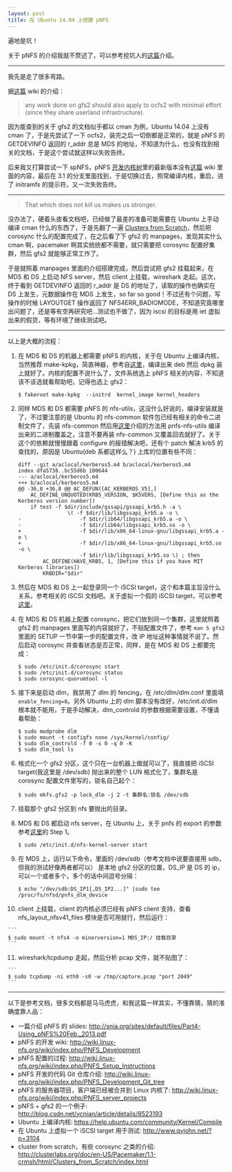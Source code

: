 ```yaml
---
layout: post
title: 在 Ubuntu 14.04 上搭建 pNFS
---
```


遍地是坑！

关于 pNFS 的介绍我就不赘述了，可以参考挖坑人的[这篇](http://mathslinux.org/?p=498)介绍。

- - -
我先是走了很多弯路。

据[这篇](http://wiki.linux-nfs.org/wiki/index.php/PNFS_server_projects) wiki 的介绍：

> any work done on gfs2 should also apply to ocfs2 with minimal effort (since they share userland infrastructure).

因为能查到的关于 gfs2 的文档似乎都以 cman 为例，Ubuntu 14.04 上没有 cman 了，于是先尝试了一下 ocfs2，装完之后一切倒都是正常的，就是 pNFS 的 GETDEVINFO 返回的 r_addr 总是 MDS 的地址，不知道为什么，也没有找到相关的文档，于是这个尝试就这样以失败告终。

后来我又打算尝试一下 spNFS，pNFS [开发内核树](http://wiki.linux-nfs.org/wiki/index.php/PNFS_Development_Git_tree)里的最新版本没有[这篇](http://wiki.linux-nfs.org/wiki/index.php/Configuring_pNFS/spnfsd) wiki 里面的内容，最后在 3.1 的分支里面找到，于是切换过去，照常编译内核，重启，进了 initramfs 的提示符，又一次失败告终。

- - -
> That which does not kill us makes us stronger.

没办法了，硬着头皮看文档吧，已经做了最差的准备可能需要在 Ubuntu 上手动编译 cman 什么的东西了，于是先翻了一遍 [Clusters from Scratch](http://clusterlabs.org/doc/en-US/Pacemaker/1.1-crmsh/html/Clusters_from_Scratch/index.html)，然后把 corosync 什么的配置完成了，在之后看了下 gfs2 的 manpages，发现其实什么 cman 啊，pacemaker 啊其实统统都不需要，就只需要把 corosync 配置好集群，然后 gfs2 就能够正常工作了。

于是就照着 manpages 里面的介绍搭建完成，然后尝试把 gfs2 挂载起来，在 MDS 和 DS 上启动 NFS server，然后 client 上挂载，wireshark 走起。这次，终于看到 GETDEVINFO 返回的 r_addr 是 DS 的地址了，读取的操作也确实在 DS 上发生，元数据操作在 MDS 上发生，so far so good！不过还有个问题，写操作的时候 LAYOUTGET 操作返回了 NFS4ERR_BADIOMODE，不知道究竟哪里出问题了，还是等有空再研究吧...测试也不做了，因为 iscsi 的目标是用 iet 虚拟出来的假货，等有环境了继续测试吧。

- - -
以上是大概的流程：

1.  在 MDS 和 DS 的机器上都需要 pNFS 的内核，关于在 Ubuntu 上编译内核，当然推荐 make-kpkg，简直神器，参考自[这里](https://help.ubuntu.com/community/Kernel/Compile)，编译出来 deb 然后 dpkg 装上就好了。内核的配置不说什么了，文件系统选上 pNFS 相关的内容，不知道该不该选就看帮助吧，记得也选上 gfs2：

    ```
    $ fakeroot make-kpkg  --initrd  kernel_image kernel_headers
    ```

2.  同样 MDS 和 DS 都需要 pNFS 的 nfs-utils，这没什么好说的，编译安装就是了，不过要注意的是 Ubuntu 的 nfs-common 软件包已经有相关的命令二进制文件了，先装 nfs-common 然后用[这里](http://wiki.linux-nfs.org/wiki/index.php/PNFS_Setup_Instructions)介绍的方法用 pnfs-nfs-utils 编译出来的二进制覆盖之，注意不要再装 nfs-common 又覆盖回去就好了。关于这个的依赖就慢慢跟着 configure 的报错解决吧，还有个 patch 解决 krb5 的查找的，原因是 Ubuntu(deb 系都这样么？) 上库的位置有些不同：

    ```
    diff --git a/aclocal/kerberos5.m4 b/aclocal/kerberos5.m4
    index dfa5738..bc55d6b 100644
    --- a/aclocal/kerberos5.m4
    +++ b/aclocal/kerberos5.m4
    @@ -36,8 +36,8 @@ AC_DEFUN([AC_KERBEROS_V5],[
        AC_DEFINE_UNQUOTED(KRB5_VERSION, $K5VERS, [Define this as the Kerberos version number])
        if test -f $dir/include/gssapi/gssapi_krb5.h -a \
                    \( -f $dir/lib/libgssapi_krb5.a -o \
    -                   -f $dir/lib64/libgssapi_krb5.a -o \
    -                   -f $dir/lib64/libgssapi_krb5.so -o \
    +                   -f $dir/lib/x86_64-linux-gnu/libgssapi_krb5.a -o \
    +                   -f $dir/lib/x86_64-linux-gnu/libgssapi_krb5.so -o \
                        -f $dir/lib/libgssapi_krb5.so \) ; then
            AC_DEFINE(HAVE_KRB5, 1, [Define this if you have MIT Kerberos libraries])
            KRBDIR="$dir"
    ```

3.  然后在 MDS 和 DS 上一起登录同一个 iSCSI target，这个和本篇主旨没什么关系，参考相关的 iSCSI 文档吧。关于虚拟一个假的 iSCSI target，可以参考[这里](http://www.qyjohn.net/?p=3104)。
4.  在 MDS 和 DS 机器上配置 corosync，把它们放到同一个集群，这里就照着 gfs2 的 manpages 里面写的内容就好了，不贴配置文件了，参考 `man 5 gfs2` 里面的 SETUP 一节中第一步的配置文件，改 IP 地址这种事情就不说了。然后启动 corosync 并查看状态是否正常，同样，是在 MDS 和 DS 上都要完成：

    ```
    $ sudo /etc/init.d/corosync start
    $ sudo /etc/init.d/corosync status
    $ sudo corosync-quorumtool -l
    ```

5.  接下来是启动 dlm，我禁用了 dlm 的 fencing，在 /etc/dlm/dlm.conf 里面填 `enable_fencing=0`。另外 Ubuntu 上的 dlm 脚本没有改好，/etc/init.d/dlm 根本就不能用，于是手动解决，dlm_controld 的参数根据需要设置，不懂请看帮助：

    ```
    $ sudo modprobe dlm
    $ sudo mount -t configfs none /sys/kernel/config/
    $ sudo dlm_controld -f 0 -s 0 -q 0 -K
    $ sudo dlm_tool ls
    ```

6.  格式化一个 gfs2 分区，这个只在一台机器上做就可以了，我直接把 iSCSI target(我这里是 /dev/sdb) 抛出来的整个 LUN 格式化了，集群名是 corosync 配置文件里写的，锁名自己起个：

    ```
    $ sudo mkfs.gfs2 -p lock_dlm -j 2 -t 集群名:锁名 /dev/sdb
    ```

7.  挂载那个 gfs2 分区到 nfs 要抛出的目录。
8.  MDS 和 DS 都启动 nfs server，在 Ubuntu 上，关于 pnfs 的 export 的参数参考[这里](http://wiki.linux-nfs.org/wiki/index.php/PNFS_Setup_Instructions)的 Step 1。

    ```
    $ sudo /etc/init.d/nfs-kernel-server start
    ```

9.  在 MDS 上，运行以下命令，里面的 /dev/sdb（参考文档中说要直接用 sdb，但我的测试好像两者都可以） 是本地 gfs2 分区的位置，DS_IP 是 DS 的 ip，可以一个或者多个，多个的话中间逗号分隔：

    ```
    $ echo "/dev/sdb:DS_IP1[,DS_IP2...]" |sudo tee /proc/fs/nfsd/pnfs_dlm_device
    ```

10.  client 上挂载，client 的内核必须已经有 pNFS client 支持，查看 nfs_layout_nfsv41_files 模块是否可用就行，然后运行：

    ```
    $ sudo mount -t nfs4 -o minorversion=1 MDS_IP:/ 挂载目录
    ```

11.  wireshark/tcpdump 走起，然后分析 pcap 文件，就不贴图了：

    ```
    $ sudo tcpdump -ni eth0 -s0 -w /tmp/capture.pcap "port 2049"
    ```

- - -
以下是参考文档，很多文档都是马马虎虎，和我这篇一样其实，不懂靠猜，猜的准确度靠人品：

* 一篇介绍 pNFS 的 slides: http://snia.org/sites/default/files/Part4-Using_pNFS%20Feb._2013.pdf
* pNFS 的开发 wiki: http://wiki.linux-nfs.org/wiki/index.php/PNFS_Development
* pNFS 配置的过程: http://wiki.linux-nfs.org/wiki/index.php/PNFS_Setup_Instructions
* pNFS 开发的代码 Git 仓库介绍: http://wiki.linux-nfs.org/wiki/index.php/PNFS_Development_Git_tree
* pNFS 的服务器项目，客户端已经被合并到 Linux 内核了: http://wiki.linux-nfs.org/wiki/index.php/PNFS_server_projects
* pNFS + gfs2 的一个例子: http://blog.csdn.net/ycnian/article/details/8523193
* Ubuntu 上编译内核: https://help.ubuntu.com/community/Kernel/Compile
* 在 Ubuntu 上虚拟一个 iSCSI target 用于测试: http://www.qyjohn.net/?p=3104
* cluster from scratch，有些 corosync 之类的介绍: http://clusterlabs.org/doc/en-US/Pacemaker/1.1-crmsh/html/Clusters_from_Scratch/index.html
